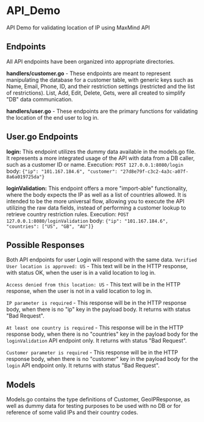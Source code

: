 # API_Demo
API Demo for validating location of IP using MaxMind API

## Endpoints
All API endpoints have been organized into appropriate directories. 

**handlers/customer.go** - These endpoints are meant to represent manipulating the database for a customer table, with generic keys such as Name, Email, Phone, ID, and their restriction settings (restricted and the list of restrictions). List, Add, Edit, Delete, Gets, were all created to simplify "DB" data communication.

**handlers/user.go** - These endpoints are the primary functions for validating the location of the end user to log in. 

## User.go Endpoints
**login:** This endpoint utilizes the dummy data available in the models.go file. It represents a more integrated usage of the API with data from a DB caller, such as a customer ID or name. 
Execution: 
`POST 127.0.0.1:8080/login`
body: `{"ip": "101.167.184.6", "customer": "27d8e79f-c3c2-4a3c-a07f-8a6a019725da"}`

**loginValidation:** This endpoint offers a more "import-able" functionality, where the body expects the IP as well as a list of countries allowed. It is intended to be the more universal flow, allowing you to execute the API utilizing the raw data fields, instead of performing a customer lookup to retrieve country restriction rules. 
Execution: 
`POST 127.0.0.1:8080/loginValidation`
body: `{"ip": "101.167.184.6", "countries": ["US", "GB", "AU"]}`


## Possible Responses

Both API endpoints for user Login will respond with the same data. 
`Verified User location is approved: US` - This text will be in the HTTP response, with status OK, when the user is in a valid location to log in.

`Access denied from this location: US` - This text will be in the HTTP response, when the user is not in a valid location to log in.

`IP parameter is required` - This response will be in the HTTP response body, when there is no "ip" key in the payload body. It returns with status "Bad Request".

`At least one country is required` - This response will be in the HTTP response body, when there is no "countries" key in the payload body for the `loginValidation` API endpoint only. It returns with status "Bad Request".

`Customer parameter is required` - This response will be in the HTTP response body, when there is no "customer" key in the payload body for the `login` API endpoint only. It returns with status "Bad Request".

## Models

Models.go contains the type definitions of Customer, GeoIPResponse, as well as dummy data for testing purposes to be used with no DB or for reference of some valid IPs and their country codes. 